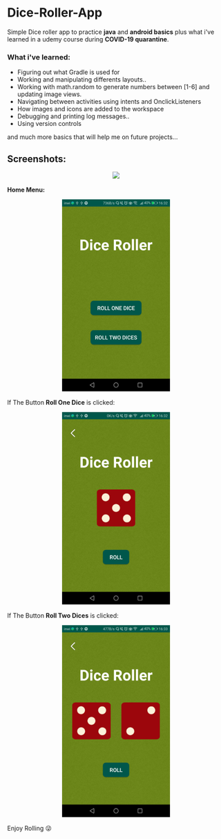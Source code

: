 # Dice-Roller-App

Simple Dice roller app to practice **java** and **android basics** plus what i've learned in a udemy course during **COVID-19 quarantine**.

### What i've learned:
* Figuring out what Gradle is used for
* Working and manipulating differents layouts..
* Working with math.random to generate numbers between [1-6] and updating image views.
* Navigating between activities using intents and OnclickListeners
* How images and icons are added to the workspace
* Debugging and printing log messages..
* Using version controls 

and much more basics that will help me on future projects...

## Screenshots:
<p align="center">
  <img  src="Screenshots/test.gif" width="250px" heigh="400px" >

**Home Menu:**

<p align="center">
  <img  src="Screenshots/Home.png" width="250px" heigh="400px">


If The Button **Roll One Dice** is clicked:

<p align="center">
  <img  src="Screenshots/One.png"  width="250px" heigh="400px">

If The Button **Roll Two Dices** is clicked:

<p align="center">
  <img  src="Screenshots/Two.png"  width="250px" heigh="400px">


Enjoy Rolling :stuck_out_tongue_winking_eye: 
